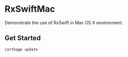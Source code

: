 # RxSwiftMac

Demonstrate the use of RxSwift in Mac OS X environment.

## Get Started

```
carthage update
```
